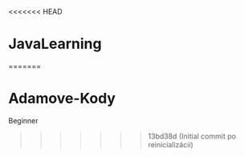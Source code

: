 <<<<<<< HEAD
# JavaLearning
=======
# Adamove-Kody
Beginner
>>>>>>> 13bd38d (Initial commit po reinicializácii)
